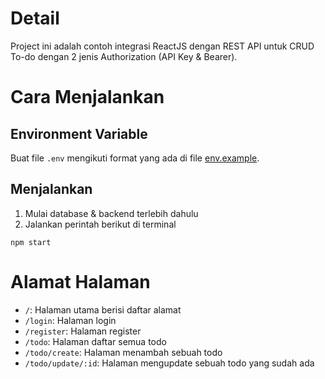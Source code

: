 # Detail

Project ini adalah contoh integrasi ReactJS dengan REST API untuk CRUD To-do dengan 2 jenis Authorization (API Key & Bearer).

# Cara Menjalankan
## Environment Variable
Buat file `.env` mengikuti format yang ada di file [env.example](./.env.example).

## Menjalankan
1. Mulai database & backend terlebih dahulu
2. Jalankan perintah berikut di terminal

```
npm start
```

# Alamat Halaman
* `/`: Halaman utama berisi daftar alamat
* `/login`: Halaman login
* `/register`: Halaman register
* `/todo`: Halaman daftar semua todo
* `/todo/create`: Halaman menambah sebuah todo
* `/todo/update/:id`: Halaman mengupdate sebuah todo yang sudah ada